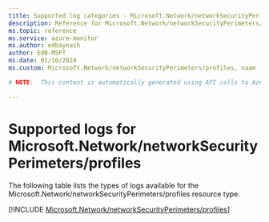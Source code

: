```yaml
---
title: Supported log categories - Microsoft.Network/networkSecurityPerimeters/profiles
description: Reference for Microsoft.Network/networkSecurityPerimeters/profiles in Azure Monitor Logs.
ms.topic: reference
ms.service: azure-monitor
ms.author: edbaynash
author: EdB-MSFT
ms.date: 01/10/2024
ms.custom: Microsoft.Network/networkSecurityPerimeters/profiles, naam

# NOTE:  This content is automatically generated using API calls to Azure. Any edits made on these files will be overwritten in the next run of the script. 

---
```





# Supported logs for Microsoft.Network/networkSecurityPerimeters/profiles  
The following table lists the types of logs available for the Microsoft.Network/networkSecurityPerimeters/profiles resource type.
  

  
[!INCLUDE [Microsoft.Network/networkSecurityPerimeters/profiles](./includes/microsoft-network-networksecurityperimeters-profiles-logs-include.md)]  
  
  

